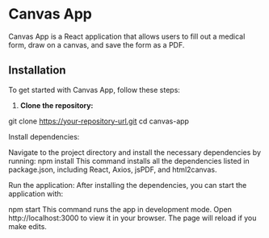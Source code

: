 # Canvas App

Canvas App is a React application that allows users to fill out a medical form, draw on a canvas, and save the form as a PDF.

## Installation

To get started with Canvas App, follow these steps:

1. **Clone the repository:**

git clone https://your-repository-url.git
cd canvas-app

Install dependencies:

Navigate to the project directory and install the necessary dependencies by running:
npm install
This command installs all the dependencies listed in package.json, including React, Axios, jsPDF, and html2canvas.

Run the application:
After installing the dependencies, you can start the application with:

npm start
This command runs the app in development mode. Open http://localhost:3000 to view it in your browser. The page will reload if you make edits.
